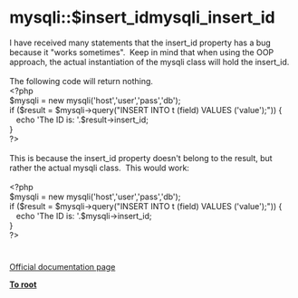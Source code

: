 # mysqli::$insert_idmysqli_insert_id




<div class="phpcode"><span class="html">
I have received many statements that the insert_id property has a bug because it &quot;works sometimes&quot;.&#xA0; Keep in mind that when using the OOP approach, the actual instantiation of the mysqli class will hold the insert_id.&#xA0; <br><br>The following code will return nothing.<br><span class="default">&lt;?php<br>$mysqli </span><span class="keyword">= new </span><span class="default">mysqli</span><span class="keyword">(</span><span class="string">&apos;host&apos;</span><span class="keyword">,</span><span class="string">&apos;user&apos;</span><span class="keyword">,</span><span class="string">&apos;pass&apos;</span><span class="keyword">,</span><span class="string">&apos;db&apos;</span><span class="keyword">);<br>if (</span><span class="default">$result </span><span class="keyword">= </span><span class="default">$mysqli</span><span class="keyword">-&gt;</span><span class="default">query</span><span class="keyword">(</span><span class="string">&quot;INSERT INTO t (field) VALUES (&apos;value&apos;);&quot;</span><span class="keyword">)) {<br>&#xA0;&#xA0; echo </span><span class="string">&apos;The ID is: &apos;</span><span class="keyword">.</span><span class="default">$result</span><span class="keyword">-&gt;</span><span class="default">insert_id</span><span class="keyword">;<br>}<br></span><span class="default">?&gt;<br></span><br>This is because the insert_id property doesn&apos;t belong to the result, but rather the actual mysqli class.&#xA0; This would work:<br><br><span class="default">&lt;?php<br>$mysqli </span><span class="keyword">= new </span><span class="default">mysqli</span><span class="keyword">(</span><span class="string">&apos;host&apos;</span><span class="keyword">,</span><span class="string">&apos;user&apos;</span><span class="keyword">,</span><span class="string">&apos;pass&apos;</span><span class="keyword">,</span><span class="string">&apos;db&apos;</span><span class="keyword">);<br>if (</span><span class="default">$result </span><span class="keyword">= </span><span class="default">$mysqli</span><span class="keyword">-&gt;</span><span class="default">query</span><span class="keyword">(</span><span class="string">&quot;INSERT INTO t (field) VALUES (&apos;value&apos;);&quot;</span><span class="keyword">)) {<br>&#xA0;&#xA0; echo </span><span class="string">&apos;The ID is: &apos;</span><span class="keyword">.</span><span class="default">$mysqli</span><span class="keyword">-&gt;</span><span class="default">insert_id</span><span class="keyword">;<br>}<br></span><span class="default">?&gt;</span>
</span>
</div>
  

#

[Official documentation page](https://www.php.net/manual/en/mysqli.insert-id.php)

**[To root](/README.md)**